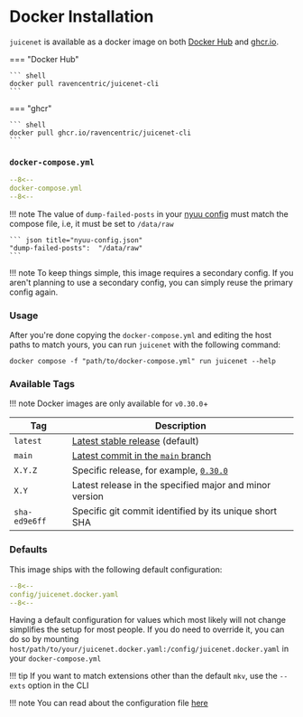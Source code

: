 # Docker Installation

`juicenet` is available as a docker image on both [Docker Hub](https://hub.docker.com/r/ravencentric/juicenet-cli) and [ghcr.io](https://github.com/Ravencentric/juicenet-cli/pkgs/container/juicenet-cli).


=== "Docker Hub"

    ``` shell
    docker pull ravencentric/juicenet-cli
    ```

=== "ghcr"

    ``` shell
    docker pull ghcr.io/ravencentric/juicenet-cli
    ```

### `docker-compose.yml`

``` yaml
--8<--
docker-compose.yml
--8<--
```

!!! note
    The value of `dump-failed-posts` in your [nyuu config](../nyuu-config-files.md) must match the compose file, i.e, it must be set to `/data/raw`

    ``` json title="nyuu-config.json"
    "dump-failed-posts":  "/data/raw"
    ```

!!! note
    To keep things simple, this image requires a secondary config. If you aren't planning to use a secondary config, you can simply reuse the primary config again.

### Usage

After you're done copying the `docker-compose.yml` and editing the host paths to match yours, you can run `juicenet` with the following command:

``` shell
docker compose -f "path/to/docker-compose.yml" run juicenet --help
```

### Available Tags

!!! note
    Docker images are only available for `v0.30.0`+

| Tag           | Description                                                                                                  |
|---------------|--------------------------------------------------------------------------------------------------------------|
| `latest`      | [Latest stable release](https://github.com/Ravencentric/juicenet-cli/releases/latest) (default)              |
| `main`        | [Latest commit in the `main` branch](https://github.com/Ravencentric/juicenet-cli/commits/main)              |
| `X.Y.Z`       | Specific release, for example, [`0.30.0`](https://github.com/Ravencentric/juicenet-cli/releases/tag/v0.30.0) |
| `X.Y`         | Latest release in the specified major and minor version                                                      |
| `sha-ed9e6ff` | Specific git commit identified by its unique short SHA                                                       |

### Defaults

This image ships with the following default configuration:

``` yaml
--8<--
config/juicenet.docker.yaml
--8<--
```

Having a default configuration for values which most likely will not change simplifies the setup for most people. If you do need to override it, you can do so by mounting `host/path/to/your/juicenet.docker.yaml:/config/juicenet.docker.yaml` in your `docker-compose.yml`

!!! tip
    If you want to match extensions other than the default `mkv`, use the `--exts` option in the CLI

!!! note
    You can read about the configuration file [here](../configuration.md)